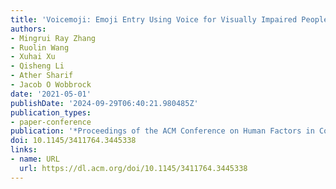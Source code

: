 ```yaml
---
title: 'Voicemoji: Emoji Entry Using Voice for Visually Impaired People'
authors:
- Mingrui Ray Zhang
- Ruolin Wang
- Xuhai Xu
- Qisheng Li
- Ather Sharif
- Jacob O Wobbrock
date: '2021-05-01'
publishDate: '2024-09-29T06:40:21.980485Z'
publication_types:
- paper-conference
publication: '*Proceedings of the ACM Conference on Human Factors in Computing Systems*'
doi: 10.1145/3411764.3445338
links:
- name: URL
  url: https://dl.acm.org/doi/10.1145/3411764.3445338
---
```

